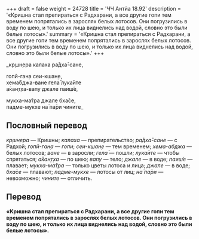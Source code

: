 +++
draft = false
weight = 24728
title = 'ЧЧ Антйа 18.92'
description = '«Кришна стал препираться с Радхарани, а все другие гопи тем временем попрятались в зарослях белых лотосов. Они погрузились в воду по шею, и только их лица виднелись над водой, словно это были белые лотосы».'
summary = '«Кришна стал препираться с Радхарани, а все другие гопи тем временем попрятались в зарослях белых лотосов. Они погрузились в воду по шею, и только их лица виднелись над водой, словно это были белые лотосы».'
+++

_кр̣шн̣ера калаха ра̄дха̄-сане,  
  
гопӣ-ган̣а сеи-кшан̣е,  
хема̄бджа-ване гела̄ лука̄ите  
а̄кан̣т̣ха-вапу джале паиш́е,  
  
мукха-ма̄тра джале бха̄се,  
падме-мукхе на̄ па̄ри чините_

## Пословный перевод

_кр̣шн̣ера_ — Кришны; _калаха_ — препирательство; _ра̄дха̄_\-_сане_ — с Радхой; _гопӣ_\-_ган̣а_ — _гопи_; _сеи_\-_кшан̣е_ — тем временем; _хема_\-_абджа_ — белых лотосов; _ване_ — в заросли; _гела̄_ — пошли; _лука̄ите_ — чтобы спрятаться; _а̄кан̣т̣ха_ — по шею; _вапу_ — тело; _джале_ — в воде; _паиш́е_ — плавает; _мукха_\-_ма̄тра_ — только цветы лотоса и лица; _джале_ — в воде; _бха̄се_ — плавают; _падме_\-_мукхе_ — лотосы от лиц; _на̄_ _па̄ри_ — невозможно; _чините_ — отличить.

## Перевод

**«Кришна стал препираться с Радхарани, а все другие гопи тем временем попрятались в зарослях белых лотосов. Они погрузились в воду по шею, и только их лица виднелись над водой, словно это были белые лотосы».**
